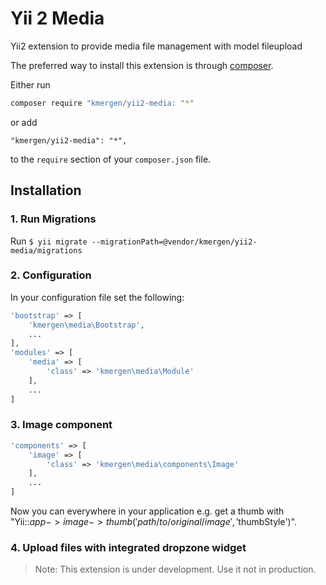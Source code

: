 # Yii 2 Media
Yii2 extension to provide media file management with model fileupload

The preferred way to install this extension is through [composer](https://getcomposer.org/).

Either run

```bash
composer require "kmergen/yii2-media: "*"
```

or add

```
"kmergen/yii2-media": "*",
```

to the `require` section of your `composer.json` file.

## Installation

### 1. Run Migrations
Run `$ yii migrate --migrationPath=@vendor/kmergen/yii2-media/migrations`

### 2. Configuration
In your configuration file set the following:
```php
'bootstrap' => [
    'kmergen\media\Bootstrap',
    ...
],
'modules' => [
    'media' => [
        'class' => 'kmergen\media\Module'
    ],
    ...
]
```

### 3. Image component
```php
'components' => [
    'image' => [
        'class' => 'kmergen\media\components\Image'
    ],
    ...
]
```
Now you can everywhere in your application e.g. get a thumb with "Yii::$app->image->thumb('path/to/original/image', '$thumbStyle')".


### 4. Upload files with integrated dropzone widget





> Note: This extension is under development. Use it not in production.

